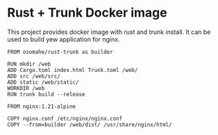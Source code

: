 # Rust + Trunk Docker image

This project provides docker image with rust and trunk install. It can be used to build yew application for nginx.

```
FROM osomahe/rust-trunk as builder

RUN mkdir /web
ADD Cargo.toml index.html Trunk.toml /web/
ADD src /web/src/
ADD static /web/static/
WORKDIR /web
RUN trunk build --release

FROM nginx:1.21-alpine

COPY nginx.conf /etc/nginx/nginx.conf
COPY --from=builder /web/dist/ /usr/share/nginx/html/
```

